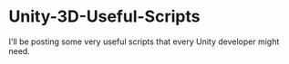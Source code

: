# Unity-3D-Useful-Scripts
I'll be posting some very useful scripts that every Unity developer might need.
